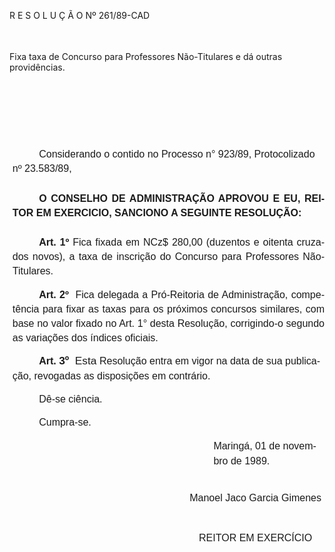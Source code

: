 <body lang=PT-BR style='tab-interval:35.4pt'>

<div class=Section1>

<p class=MsoTitle>R E S O L U Ç Ã O Nº 261/89-CAD</p>

<p class=MsoNormal style='margin-left:208.8pt;line-height:150%'><b
style='mso-bidi-font-weight:normal'><span style='font-size:12.0pt;mso-bidi-font-size:
10.0pt;font-family:Arial'><![if !supportEmptyParas]>&nbsp;<![endif]><o:p></o:p></span></b></p>

<p class=MsoBodyTextIndent>Fixa taxa de Concurso para Professores Não-Titulares
e dá outras providências.</p>

<p class=MsoNormal style='margin-top:36.0pt;margin-right:0cm;margin-bottom:
0cm;margin-left:3.6pt;margin-bottom:.0001pt;line-height:17.4pt'><span
style='font-size:12.0pt;mso-bidi-font-size:10.0pt;font-family:Arial'><![if !supportEmptyParas]>&nbsp;<![endif]><o:p></o:p></span></p>

<p class=MsoNormal style='margin-top:36.0pt;margin-right:0cm;margin-bottom:
0cm;margin-left:3.6pt;margin-bottom:.0001pt;text-indent:31.8pt;line-height:
17.4pt'><span style='font-size:12.0pt;mso-bidi-font-size:10.0pt;font-family:
Arial'>Considerando o contido no Processo n° 923/89, Proto­colizado nº
23.583/89,<o:p></o:p></span></p>

<p class=MsoNormal style='margin-top:18.0pt;margin-right:0cm;margin-bottom:
0cm;margin-left:3.6pt;margin-bottom:.0001pt;text-align:justify;text-indent:
31.8pt;line-height:17.4pt'><b><span style='font-size:12.0pt;mso-bidi-font-size:
10.0pt;font-family:Arial'>O CONSELHO DE ADMINISTRAÇÃO APROVOU E EU, REITOR EM
EXERCICIO, SANCIONO A SEGUINTE RESOLUÇÃO:<o:p></o:p></span></b></p>

<p class=MsoNormal style='margin-top:18.0pt;margin-right:0cm;margin-bottom:
0cm;margin-left:3.6pt;margin-bottom:.0001pt;text-align:justify;text-indent:
31.8pt;line-height:17.4pt'><b><span style='font-size:12.0pt;mso-bidi-font-size:
10.0pt;font-family:Arial'>Art. 1º</span></b><span style='font-size:12.0pt;
mso-bidi-font-size:10.0pt;font-family:Arial'> Fica fixada em NCz$ 280,00
(duzentos e oitenta cruzados novos), a taxa de inscrição do Concurso para
Professo­res Não-Titulares.<o:p></o:p></span></p>

<p class=MsoNormal style='margin-left:3.6pt;text-align:justify;text-indent:
31.8pt;line-height:17.4pt'><b><span style='font-size:12.0pt;mso-bidi-font-size:
10.0pt;font-family:Arial'>Art. 2º</span></b><span style='font-size:12.0pt;
mso-bidi-font-size:10.0pt;font-family:Arial'><span style="mso-spacerun: yes"> 
</span>Fica delegada a Pró-Reitoria de Adminis­tração, competência para fixar
as taxas para os próximos concursos simi­lares, com base no valor fixado no
Art. 1° desta Resolução, corrigin­do-o segundo as variações dos índices
oficiais.<o:p></o:p></span></p>

<p class=MsoNormal style='margin-left:3.6pt;text-indent:31.8pt;line-height:
17.4pt'><b><span style='font-size:12.0pt;mso-bidi-font-size:10.0pt;font-family:
Arial'>Art. </span></b><b><span style='font-size:13.0pt;mso-bidi-font-size:
10.0pt;font-family:Arial'>3º</span></b><span style='font-size:13.0pt;
mso-bidi-font-size:10.0pt;font-family:Arial'><span style="mso-spacerun: yes"> 
</span>Esta</span><span style='font-size:12.0pt;mso-bidi-font-size:10.0pt;
font-family:Arial'> Resolução entra em vigor na data de sua publicação,
revogadas as disposições em contrário. <o:p></o:p></span></p>

<p class=MsoNormal style='margin-left:3.6pt;text-indent:31.8pt;line-height:
17.4pt'><span style='font-size:12.0pt;mso-bidi-font-size:10.0pt;font-family:
Arial'>Dê-se ciência.<o:p></o:p></span></p>

<p class=MsoNormal style='text-indent:35.4pt;line-height:18.0pt'><span
style='font-size:12.0pt;mso-bidi-font-size:10.0pt;font-family:Arial'>Cumpra-se.<o:p></o:p></span></p>

<p class=MsoNormal style='margin-top:0cm;margin-right:0cm;margin-bottom:7.2pt;
margin-left:244.8pt;line-height:18.0pt'><span style='font-size:12.0pt;
mso-bidi-font-size:10.0pt;font-family:Arial'>Maringá, 01 de novembro de 1989.<o:p></o:p></span></p>

<p class=MsoNormal align=center style='margin-top:28.8pt;margin-right:0cm;
margin-bottom:0cm;margin-left:177.0pt;margin-bottom:.0001pt;text-align:center;
text-indent:35.4pt'><span lang=ES-TRAD style='font-size:12.0pt;mso-bidi-font-size:
10.0pt;font-family:Arial;mso-ansi-language:ES-TRAD'>Manoel Jaco Garcia Gimenes<o:p></o:p></span></p>

<p class=MsoNormal align=center style='margin-left:35.4pt;text-align:center;
text-indent:35.4pt'><span lang=ES-TRAD style='font-size:12.0pt;mso-bidi-font-size:
10.0pt;font-family:Arial;mso-ansi-language:ES-TRAD'><![if !supportEmptyParas]>&nbsp;<![endif]><o:p></o:p></span></p>

<p class=MsoNormal align=center style='margin-left:177.0pt;text-align:center;
text-indent:35.4pt'><span lang=EN-US style='font-size:12.0pt;mso-bidi-font-size:
10.0pt;font-family:Arial;mso-ansi-language:EN-US'>REITOR EM EXERCÍCIO<o:p></o:p></span></p>

</div>

</body>
